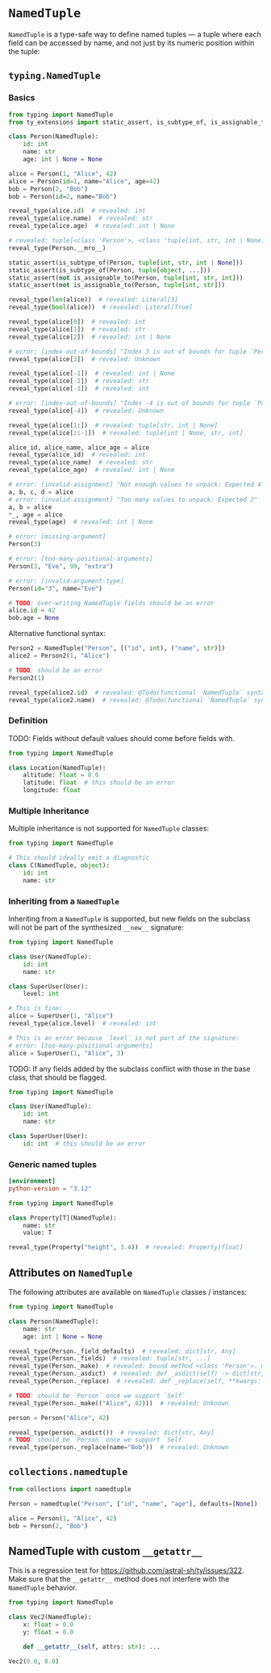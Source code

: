 # `NamedTuple`

`NamedTuple` is a type-safe way to define named tuples — a tuple where each field can be accessed by
name, and not just by its numeric position within the tuple:

## `typing.NamedTuple`

### Basics

```py
from typing import NamedTuple
from ty_extensions import static_assert, is_subtype_of, is_assignable_to

class Person(NamedTuple):
    id: int
    name: str
    age: int | None = None

alice = Person(1, "Alice", 42)
alice = Person(id=1, name="Alice", age=42)
bob = Person(2, "Bob")
bob = Person(id=2, name="Bob")

reveal_type(alice.id)  # revealed: int
reveal_type(alice.name)  # revealed: str
reveal_type(alice.age)  # revealed: int | None

# revealed: tuple[<class 'Person'>, <class 'tuple[int, str, int | None]'>, <class 'Sequence[int | str | None]'>, <class 'Reversible[int | str | None]'>, <class 'Collection[int | str | None]'>, <class 'Iterable[int | str | None]'>, <class 'Container[int | str | None]'>, typing.Protocol, typing.Generic, <class 'object'>]
reveal_type(Person.__mro__)

static_assert(is_subtype_of(Person, tuple[int, str, int | None]))
static_assert(is_subtype_of(Person, tuple[object, ...]))
static_assert(not is_assignable_to(Person, tuple[int, str, int]))
static_assert(not is_assignable_to(Person, tuple[int, str]))

reveal_type(len(alice))  # revealed: Literal[3]
reveal_type(bool(alice))  # revealed: Literal[True]

reveal_type(alice[0])  # revealed: int
reveal_type(alice[1])  # revealed: str
reveal_type(alice[2])  # revealed: int | None

# error: [index-out-of-bounds] "Index 3 is out of bounds for tuple `Person` with length 3"
reveal_type(alice[3])  # revealed: Unknown

reveal_type(alice[-1])  # revealed: int | None
reveal_type(alice[-2])  # revealed: str
reveal_type(alice[-3])  # revealed: int

# error: [index-out-of-bounds] "Index -4 is out of bounds for tuple `Person` with length 3"
reveal_type(alice[-4])  # revealed: Unknown

reveal_type(alice[1:])  # revealed: tuple[str, int | None]
reveal_type(alice[::-1])  # revealed: tuple[int | None, str, int]

alice_id, alice_name, alice_age = alice
reveal_type(alice_id)  # revealed: int
reveal_type(alice_name)  # revealed: str
reveal_type(alice_age)  # revealed: int | None

# error: [invalid-assignment] "Not enough values to unpack: Expected 4"
a, b, c, d = alice
# error: [invalid-assignment] "Too many values to unpack: Expected 2"
a, b = alice
*_, age = alice
reveal_type(age)  # revealed: int | None

# error: [missing-argument]
Person(3)

# error: [too-many-positional-arguments]
Person(3, "Eve", 99, "extra")

# error: [invalid-argument-type]
Person(id="3", name="Eve")

# TODO: over-writing NamedTuple fields should be an error
alice.id = 42
bob.age = None
```

Alternative functional syntax:

```py
Person2 = NamedTuple("Person", [("id", int), ("name", str)])
alice2 = Person2(1, "Alice")

# TODO: should be an error
Person2(1)

reveal_type(alice2.id)  # revealed: @Todo(functional `NamedTuple` syntax)
reveal_type(alice2.name)  # revealed: @Todo(functional `NamedTuple` syntax)
```

### Definition

TODO: Fields without default values should come before fields with.

```py
from typing import NamedTuple

class Location(NamedTuple):
    altitude: float = 0.0
    latitude: float  # this should be an error
    longitude: float
```

### Multiple Inheritance

Multiple inheritance is not supported for `NamedTuple` classes:

```py
from typing import NamedTuple

# This should ideally emit a diagnostic
class C(NamedTuple, object):
    id: int
    name: str
```

### Inheriting from a `NamedTuple`

Inheriting from a `NamedTuple` is supported, but new fields on the subclass will not be part of the
synthesized `__new__` signature:

```py
from typing import NamedTuple

class User(NamedTuple):
    id: int
    name: str

class SuperUser(User):
    level: int

# This is fine:
alice = SuperUser(1, "Alice")
reveal_type(alice.level)  # revealed: int

# This is an error because `level` is not part of the signature:
# error: [too-many-positional-arguments]
alice = SuperUser(1, "Alice", 3)
```

TODO: If any fields added by the subclass conflict with those in the base class, that should be
flagged.

```py
from typing import NamedTuple

class User(NamedTuple):
    id: int
    name: str

class SuperUser(User):
    id: int  # this should be an error
```

### Generic named tuples

```toml
[environment]
python-version = "3.12"
```

```py
from typing import NamedTuple

class Property[T](NamedTuple):
    name: str
    value: T

reveal_type(Property("height", 3.4))  # revealed: Property[float]
```

## Attributes on `NamedTuple`

The following attributes are available on `NamedTuple` classes / instances:

```py
from typing import NamedTuple

class Person(NamedTuple):
    name: str
    age: int | None = None

reveal_type(Person._field_defaults)  # revealed: dict[str, Any]
reveal_type(Person._fields)  # revealed: tuple[str, ...]
reveal_type(Person._make)  # revealed: bound method <class 'Person'>._make(iterable: Iterable[Any]) -> Person
reveal_type(Person._asdict)  # revealed: def _asdict(self) -> dict[str, Any]
reveal_type(Person._replace)  # revealed: def _replace(self, **kwargs: Any) -> Self@_replace

# TODO: should be `Person` once we support `Self`
reveal_type(Person._make(("Alice", 42)))  # revealed: Unknown

person = Person("Alice", 42)

reveal_type(person._asdict())  # revealed: dict[str, Any]
# TODO: should be `Person` once we support `Self`
reveal_type(person._replace(name="Bob"))  # revealed: Unknown
```

## `collections.namedtuple`

```py
from collections import namedtuple

Person = namedtuple("Person", ["id", "name", "age"], defaults=[None])

alice = Person(1, "Alice", 42)
bob = Person(2, "Bob")
```

## NamedTuple with custom `__getattr__`

This is a regression test for <https://github.com/astral-sh/ty/issues/322>. Make sure that the
`__getattr__` method does not interfere with the `NamedTuple` behavior.

```py
from typing import NamedTuple

class Vec2(NamedTuple):
    x: float = 0.0
    y: float = 0.0

    def __getattr__(self, attrs: str): ...

Vec2(0.0, 0.0)
```
